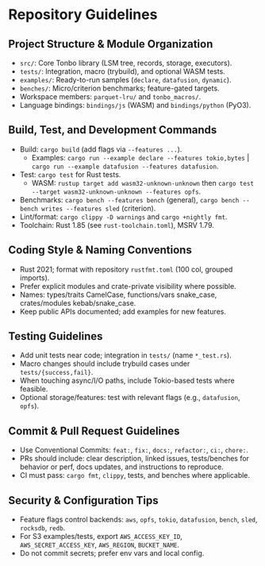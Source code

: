 # Repository Guidelines

## Project Structure & Module Organization
- `src/`: Core Tonbo library (LSM tree, records, storage, executors).
- `tests/`: Integration, macro (trybuild), and optional WASM tests.
- `examples/`: Ready-to-run samples (`declare`, `datafusion`, `dynamic`).
- `benches/`: Micro/criterion benchmarks; feature-gated targets.
- Workspace members: `parquet-lru/` and `tonbo_macros/`.
- Language bindings: `bindings/js` (WASM) and `bindings/python` (PyO3).

## Build, Test, and Development Commands
- Build: `cargo build` (add flags via `--features ...`).
  - Examples: `cargo run --example declare --features tokio,bytes`
    | `cargo run --example datafusion --features datafusion`.
- Test: `cargo test` for Rust tests.
  - WASM: `rustup target add wasm32-unknown-unknown` then
    `cargo test --target wasm32-unknown-unknown --features opfs`.
- Benchmarks: `cargo bench --features bench` (general),
  `cargo bench --bench writes --features sled` (criterion).
- Lint/format: `cargo clippy -D warnings` and `cargo +nightly fmt`.
- Toolchain: Rust 1.85 (see `rust-toolchain.toml`), MSRV 1.79.

## Coding Style & Naming Conventions
- Rust 2021; format with repository `rustfmt.toml` (100 col, grouped imports).
- Prefer explicit modules and crate-private visibility where possible.
- Names: types/traits CamelCase, functions/vars snake_case, crates/modules kebab/snake_case.
- Keep public APIs documented; add examples for new features.

## Testing Guidelines
- Add unit tests near code; integration in `tests/` (name `*_test.rs`).
- Macro changes should include trybuild cases under `tests/{success,fail}`.
- When touching async/I/O paths, include Tokio-based tests where feasible.
- Optional storage/features: test with relevant flags (e.g., `datafusion`, `opfs`).

## Commit & Pull Request Guidelines
- Use Conventional Commits: `feat:`, `fix:`, `docs:`, `refactor:`, `ci:`, `chore:`.
- PRs should include: clear description, linked issues, tests/benches for behavior or perf,
  docs updates, and instructions to reproduce.
- CI must pass: `cargo fmt`, `clippy`, tests, and benches where applicable.

## Security & Configuration Tips
- Feature flags control backends: `aws`, `opfs`, `tokio`, `datafusion`, `bench`, `sled`, `rocksdb`, `redb`.
- For S3 examples/tests, export `AWS_ACCESS_KEY_ID`, `AWS_SECRET_ACCESS_KEY`, `AWS_REGION`, `BUCKET_NAME`.
- Do not commit secrets; prefer env vars and local config.
